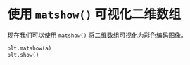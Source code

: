 # 使用 `matshow()` 可视化二维数组

现在我们可以使用 `matshow()` 将二维数组可视化为彩色编码图像。

```python
plt.matshow(a)
plt.show()
```
